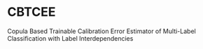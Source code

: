 # CBTCEE
Copula Based Trainable Calibration Error Estimator of Multi-Label Classification with Label Interdependencies
